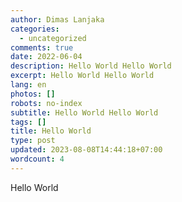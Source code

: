 ```yaml
---
author: Dimas Lanjaka
categories:
  - uncategorized
comments: true
date: 2022-06-04
description: Hello World Hello World
excerpt: Hello World Hello World
lang: en
photos: []
robots: no-index
subtitle: Hello World Hello World
tags: []
title: Hello World
type: post
updated: 2023-08-08T14:44:18+07:00
wordcount: 4
---
```


Hello World